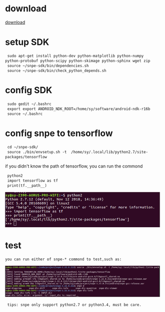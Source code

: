    # download
   [download](https://developer.qualcomm.com/software/qualcomm-neural-processing-sdk) 
   # setup SDK
   
     sudo apt-get install python-dev python-matplotlib python-numpy python-protobuf python-scipy python-skimage python-sphinx wget zip
     source ~/snpe-sdk/bin/dependencies.sh
     source ~/snpe-sdk/bin/check_python_depends.sh
     
   # config SDK
   
     sudo gedit ~/.bashrc
     export export ANDROID_NDK_ROOT=/home/sy/software/android-ndk-r16b
     source ~/.bashrc
     
   # config snpe to tensorflow
   
     cd ~/snpe-sdk/
     source ./bin/envsetup.sh -t  /home/sy/.local/lib/python2.7/site-packages/tensorflow
     
   if you didn't know the path of tensorflow, you can run the commond
   
     python2
     import tensorflow as tf
     print(tf.__path__)
     
   ![tensorflow_path](pic/tensorflow_path.png)
   
   # test
   
    you can run either of snpe-* commond to test,such as:
   ![snpe-test](pic/snpe-test.png)
    
     tips: snpe only support python2.7 or python3.4, must be care.